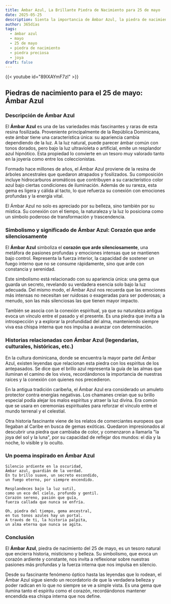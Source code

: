 ```yaml
---
title: Ámbar Azul, La Brillante Piedra de Nacimiento para 25 de mayo
date: 2025-05-25
description: Sienta la importancia de Ámbar Azul, la piedra de nacimiento de 25 de mayo que simboliza Corazón que arde silenciosamente. Deje que su belleza y significado iluminen su día.
author: 365días
tags:
  - ámbar azul
  - mayo
  - 25 de mayo
  - piedra de nacimiento
  - piedra preciosa
  - joya
draft: false
---
```


{{< youtube id="89lXAYmF7zI" >}}

## Piedras de nacimiento para el 25 de mayo: Ámbar Azul

### Descripción de Ámbar Azul

El **Ámbar Azul** es una de las variedades más fascinantes y raras de esta resina fosilizada. Proveniente principalmente de la República Dominicana, este ámbar tiene una característica única: su apariencia cambia dependiendo de la luz. A la luz natural, puede parecer ámbar común con tonos dorados, pero bajo la luz ultravioleta o artificial, emite un resplandor azul hipnótico. Esta propiedad lo convierte en un tesoro muy valorado tanto en la joyería como entre los coleccionistas.

Formado hace millones de años, el Ámbar Azul proviene de la resina de árboles ancestrales que quedaron atrapados y fosilizados. Su composición incluye hidrocarburos aromáticos que contribuyen a su característico color azul bajo ciertas condiciones de iluminación. Además de su rareza, esta gema es ligera y cálida al tacto, lo que refuerza su conexión con emociones profundas y la energía vital.

El Ámbar Azul no solo es apreciado por su belleza, sino también por su mística. Su conexión con el tiempo, la naturaleza y la luz lo posiciona como un símbolo poderoso de transformación y trascendencia.

### Simbolismo y significado de Ámbar Azul: Corazón que arde silenciosamente

El **Ámbar Azul** simboliza el **corazón que arde silenciosamente**, una metáfora de pasiones profundas y emociones intensas que se mantienen bajo control. Representa la fuerza interior, la capacidad de sostener un fuego interno que no se consume rápidamente, sino que arde con constancia y serenidad.

Este simbolismo está relacionado con su apariencia única: una gema que guarda un secreto, revelando su verdadera esencia solo bajo la luz adecuada. Del mismo modo, el Ámbar Azul nos recuerda que las emociones más intensas no necesitan ser ruidosas o exageradas para ser poderosas; a menudo, son las más silenciosas las que tienen mayor impacto.

También se asocia con la conexión espiritual, ya que su naturaleza antigua evoca un vínculo entre el pasado y el presente. Es una piedra que invita a la introspección y a explorar la profundidad del alma, manteniendo siempre viva esa chispa interna que nos impulsa a avanzar con determinación.

### Historias relacionadas con Ámbar Azul (legendarias, culturales, históricas, etc.)

En la cultura dominicana, donde se encuentra la mayor parte del Ámbar Azul, existen leyendas que relacionan esta piedra con los espíritus de los antepasados. Se dice que el brillo azul representa la guía de las almas que iluminan el camino de los vivos, recordándonos la importancia de nuestras raíces y la conexión con quienes nos precedieron.

En la antigua tradición caribeña, el Ámbar Azul era considerado un amuleto protector contra energías negativas. Los chamanes creían que su brillo especial podía alejar los malos espíritus y atraer la luz divina. Era común que se usara en ceremonias espirituales para reforzar el vínculo entre el mundo terrenal y el celestial.

Otra historia fascinante viene de los relatos de comerciantes europeos que llegaban al Caribe en busca de gemas exóticas. Quedaron impresionados al descubrir una piedra que cambiaba de color, y comenzaron a llamarla "la joya del sol y la luna", por su capacidad de reflejar dos mundos: el día y la noche, lo visible y lo oculto.

### Un poema inspirado en Ámbar Azul

```
Silencio ardiente en la oscuridad,  
Ámbar azul, guardián de la verdad.  
En tu brillo suave, un secreto escondido,  
un fuego eterno, por siempre encendido.  

Resplandeces bajo la luz sutil,  
como un eco del cielo, profundo y gentil.  
Corazón sereno, pasión que guía,  
fuerza callada que nunca se enfría.  

Oh, piedra del tiempo, gema ancestral,  
en tus tonos azules hay un portal.  
A través de ti, la historia palpita,  
un alma eterna que nunca se agita.  
```

### Conclusión

El **Ámbar Azul**, piedra de nacimiento del 25 de mayo, es un tesoro natural que encierra historia, misticismo y belleza. Su simbolismo, que evoca un corazón ardiente y constante, nos invita a reflexionar sobre nuestras pasiones más profundas y la fuerza interna que nos impulsa en silencio.

Desde su fascinante fenómeno óptico hasta las leyendas que lo rodean, el Ámbar Azul sigue siendo un recordatorio de que la verdadera belleza y poder radican en lo que no siempre se ve a simple vista. Es una gema que ilumina tanto el espíritu como el corazón, recordándonos mantener encendida esa chispa interna que nos define.
